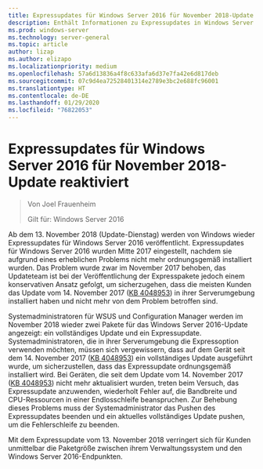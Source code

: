 ```yaml
---
title: Expressupdates für Windows Server 2016 für November 2018-Update reaktiviert
description: Enthält Informationen zu Expressupdates in Windows Server 2016
ms.prod: windows-server
ms.technology: server-general
ms.topic: article
author: lizap
ms.author: elizapo
ms.localizationpriority: medium
ms.openlocfilehash: 57a6d13836a4f8c633afa6d37e7fa42e6d817deb
ms.sourcegitcommit: 07c9d4ea72528401314e2789e3bc2e688fc96001
ms.translationtype: HT
ms.contentlocale: de-DE
ms.lasthandoff: 01/29/2020
ms.locfileid: "76822053"
---
```

# <a name="express-updates-for-windows-server-2016-re-enabled-for-november-2018-update"></a>Expressupdates für Windows Server 2016 für November 2018-Update reaktiviert

> Von Joel Frauenheim
> 
> Gilt für: Windows Server 2016

Ab dem 13. November 2018 (Update-Dienstag) werden von Windows wieder Expressupdates für Windows Server 2016 veröffentlicht. Expressupdates für Windows Server 2016 wurden Mitte 2017 eingestellt, nachdem sie aufgrund eines erheblichen Problems nicht mehr ordnungsgemäß installiert wurden. Das Problem wurde zwar im November 2017 behoben, das Updateteam ist bei der Veröffentlichung der Expresspakete jedoch einem konservativen Ansatz gefolgt, um sicherzugehen, dass die meisten Kunden das Update vom 14. November 2017 ([KB 4048953](https://support.microsoft.com/help/4048953/windows-10-update-kb4048953)) in ihrer Serverumgebung installiert haben und nicht mehr von dem Problem betroffen sind.

Systemadministratoren für WSUS und Configuration Manager werden im November 2018 wieder zwei Pakete für das Windows Server 2016-Update angezeigt: ein vollständiges Update und ein Expressupdate. Systemadministratoren, die in ihrer Serverumgebung die Expressoption verwenden möchten, müssen sich vergewissern, dass auf dem Gerät seit dem 14. November 2017 ([KB 4048953](https://support.microsoft.com/help/4048953/windows-10-update-kb4048953)) ein vollständiges Update ausgeführt wurde, um sicherzustellen, dass das Expressupdate ordnungsgemäß installiert wird. Bei Geräten, die seit dem Update vom 14. November 2017 ([KB 4048953](https://support.microsoft.com/help/4048953/windows-10-update-kb4048953)) nicht mehr aktualisiert wurden, treten beim Versuch, das Expressupdate anzuwenden, wiederholt Fehler auf, die Bandbreite und CPU-Ressourcen in einer Endlosschleife beanspruchen.  Zur Behebung dieses Problems muss der Systemadministrator das Pushen des Expressupdates beenden und ein aktuelles vollständiges Update pushen, um die Fehlerschleife zu beenden.

Mit dem Expressupdate vom 13. November 2018 verringert sich für Kunden unmittelbar die Paketgröße zwischen ihrem Verwaltungssystem und den Windows Server 2016-Endpunkten.  